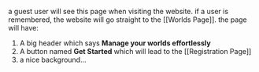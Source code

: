 a guest user will see this page when visiting the website. if a user is remembered, the website will go straight to the [[Worlds Page]].
the page will have:
1. A big header which says **Manage your worlds effortlessly**
2. A button named **Get Started** which will lead to the [[Registration Page]]
3. a nice background...